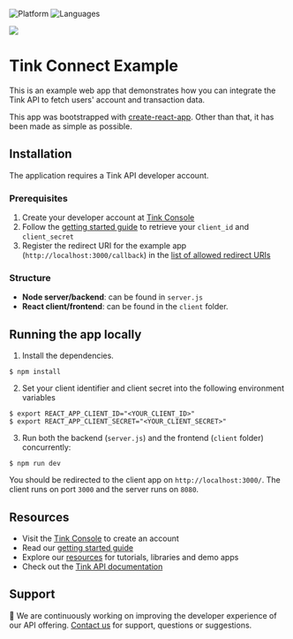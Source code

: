 ![Platform](https://img.shields.io/badge/platform-web-blue.svg)
![Languages](https://img.shields.io/badge/languages-js-brightgreen.svg)

<img src=".github/TinkConnectExample.png" />

# Tink Connect Example

This is an example web app that demonstrates how you can integrate the Tink API to fetch users' account and transaction data.

This app was bootstrapped with [create-react-app](https://github.com/facebook/create-react-app). Other than that, it has been made as simple as possible.

## Installation

The application requires a Tink API developer account.

### Prerequisites

1) Create your developer account at [Tink Console](https://console.tink.com)
2) Follow the [getting started guide](https://docs.tink.com/resources/getting-started/set-up-your-account) to retrieve your `client_id` and `client_secret`
3) Register the redirect URI for the example app (`http://localhost:3000/callback`) in the [list of allowed redirect URIs](https://console.tink.com/apps)

### Structure

* **Node server/backend**: can be found in `server.js`
* **React client/frontend**: can be found in the `client` folder.

## Running the app locally

1) Install the dependencies.

```
$ npm install
```

2) Set your client identifier and client secret into the following environment variables

```
$ export REACT_APP_CLIENT_ID="<YOUR_CLIENT_ID>"
$ export REACT_APP_CLIENT_SECRET="<YOUR_CLIENT_SECRET>"
```

3) Run both the backend (`server.js`) and the frontend (`client` folder) concurrently:

```
$ npm run dev
```

You should be redirected to the client app on `http://localhost:3000/`. The client runs on port `3000` and the server runs on `8080`.

## Resources

* Visit the [Tink Console](https://console.tink.com) to create an account
* Read our [getting started guide](https://docs.tink.com/resources/getting-started)
* Explore our [resources](https://docs.tink.com/resources/) for tutorials, libraries and demo apps
* Check out the [Tink API documentation](https://docs.tink.com/api)

## Support

👋 We are continuously working on improving the developer experience of our API offering. [Contact us](https://tinkab.atlassian.net/servicedesk/customer/portal/5) for support, questions or suggestions.

